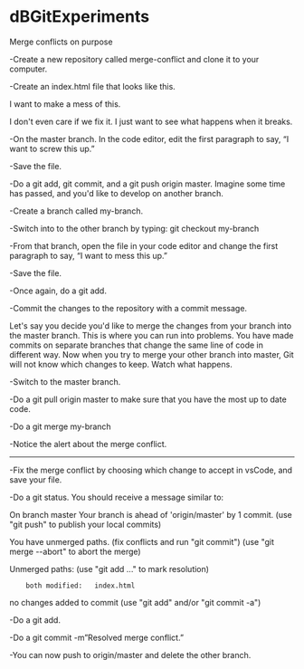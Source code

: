 # dBGitExperiments
Merge conflicts on purpose

-Create a new repository called merge-conflict and clone it to your computer.

-Create an index.html file that looks like this.

<!DOCTYPE html>
<html lang="en">
<head>
    <meta charset="UTF-8">
    <meta name="viewport" content="width=device-width, initial-scale=1.0">
    <meta http-equiv="X-UA-Compatible" content="ie=edge">
    <title>Document</title>
</head>
<body>
    <div>
        <p>I want to make a mess of this.</p>
        <p>I don't even care if we fix it. I just want to see what happens 	when it breaks.</p>
    </div>
</body>
</html>

-On the master branch. In the code editor, edit the first paragraph to say, “I want to screw this up.”

-Save the file.

-Do a git add, git commit, and a git push origin master.
Imagine some time has passed, and you'd like to develop on another branch.

-Create a branch called my-branch.

-Switch into to the other branch by typing:
	git checkout my-branch

-From that branch, open the file in your code editor and change the first paragraph to say,
“I want to mess this up.” 

-Save the file.

-Once again, do a git add.

-Commit the changes to the repository with a commit message.

Let's say you decide you'd like to merge the changes from your branch into the master branch. This is where you can run into problems. You have made commits on separate branches that change the same line of code in different way. Now when you try to merge your other branch into master, Git will not know which changes to keep. Watch what happens.

-Switch to the master branch.

-Do a git pull origin master to make sure that you have the most up to date code.

-Do a git merge my-branch

-Notice the alert about the merge conflict.
****

-Fix the merge conflict by choosing which change to accept in vsCode, and save your file.

-Do a git status. You should receive a message similar to:
	
On branch master
Your branch is ahead of 'origin/master' by 1 commit.
  (use "git push" to publish your local commits)

You have unmerged paths.
  (fix conflicts and run "git commit")
  (use "git merge --abort" to abort the merge)

Unmerged paths:
  (use "git add <file>..." to mark resolution)

        both modified:   index.html

no changes added to commit (use "git add" and/or "git commit -a")

-Do a git add.

-Do a git commit -m”Resolved merge conflict.”

-You can now push to origin/master and delete the other branch.
